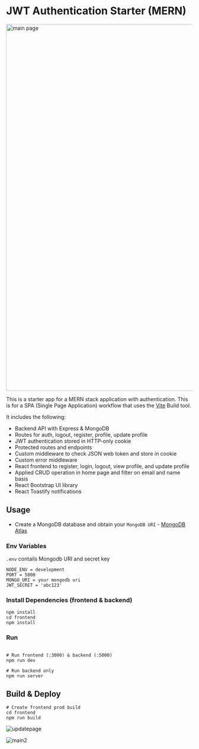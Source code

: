 # JWT Authentication Starter (MERN)
<img width="990" alt="main page" src="https://github.com/deepak14ri/JWT-Authentication/assets/49471265/1f7ebeb2-53d4-4bb3-9167-a193d8e95772">

This is a starter app for a MERN stack application with authentication. This is for a SPA (Single Page Application) workflow that uses the [Vite](https://vite.dev) Build tool. 

It includes the following:

- Backend API with Express & MongoDB
- Routes for auth, logout, register, profile, update profile
- JWT authentication stored in HTTP-only cookie
- Protected routes and endpoints
- Custom middleware to check JSON web token and store in cookie
- Custom error middleware
- React frontend to register, login, logout, view profile, and update profile
- Applied CRUD operation in home page and filter on email and name basis
- React Bootstrap UI library
- React Toastify notifications

## Usage

- Create a MongoDB database and obtain your `MongoDB URI` - [MongoDB Atlas](https://www.mongodb.com/cloud/atlas/register)

### Env Variables

`.env` contails Mongodb URI and secret key

```
NODE_ENV = development
PORT = 5000
MONGO_URI = your mongodb uri
JWT_SECRET = 'abc123'
```


### Install Dependencies (frontend & backend)

```
npm install
cd frontend
npm install
```

### Run

```

# Run frontend (:3000) & backend (:5000)
npm run dev

# Run backend only
npm run server
```

## Build & Deploy

```
# Create frontend prod build
cd frontend
npm run build
```
![updatepage](https://github.com/deepak14ri/JWT-Authentication/assets/49471265/766209fe-1826-4595-a928-d1502da39e7b)

![main2](https://github.com/deepak14ri/JWT-Authentication/assets/49471265/f43cee0f-e1dd-4d1d-b809-946b5815358a)

